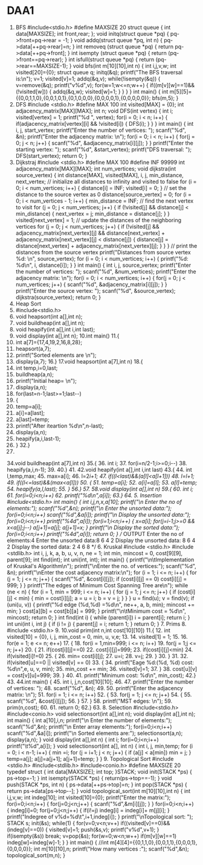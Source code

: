 # DAA1

1. BFS
#include<stdio.h>
#define MAXSIZE 20
struct queue
{
int data[MAXSIZE];
int front,rear;
};
void initq(struct queue *pq)
{
pq->front=pq->rear = -1;
}
void addq(struct queue *pq, int n)
{
pq->data[++pq->rear]=n;
}
int removeq (struct queue *pq)
{
return pq->data[++pq->front];
}
int isempty (struct queue *pq)
{
return (pq->front==pq->rear);
}
int isfull(struct queue *pq)
{
return (pq->rear==MAXSIZE-1);
}
void bfs(int m[10][10],int n)
{
int i,j,v,w;
int visited[20]={0};
struct queue q;
initq(&q);
printf("The BFS traversal is:\n");
v=1;
visited[v]=1;
addq(&q,v);
while(!isempty(&q))
{
v=remove(&q);
printf("v%d",v);
for(w=1;w<=n;w++)
{
if((m[v][w]==1)&&(!visited[w]))
{
addq(&q,w);
visited[w]=1;
}
}
}
}
int main()
{
int m[5][5]={{0,0,1,1,0},{0,0,1,0,1},{0,1,0,0,0},{0,0,0,0,1},{0,0,0,0,0}};
bfs(m,5);
}
2. DFS
#include <stdio.h>
#define MAX 100
int visited[MAX] = {0};
int adjacency_matrix[MAX][MAX];
int n;
void DFS(int vertex) {
int i;
visited[vertex] = 1;
printf("%d ", vertex);
for(i = 0; i < n; i++) {
if(adjacency_matrix[vertex][i] && !visited[i]) {
DFS(i);
}
}
}
int main() {
int i, j, start_vertex;
printf("Enter the number of vertices: ");
scanf("%d", &n);
printf("Enter the adjacency matrix: \n");
for(i = 0; i < n; i++) {
for(j = 0; j < n; j++) {
scanf("%d", &adjacency_matrix[i][j]);
}
}
printf("Enter the starting vertex: ");
scanf("%d", &start_vertex);
printf("DFS traversal: ");
DFS(start_vertex);
return 0;
}
3. Dijkstraj
#include <stdio.h>
#define MAX 100
#define INF 99999
int adjacency_matrix[MAX][MAX];
int num_vertices;
void dijkstra(int source_vertex) {
int distance[MAX], visited[MAX], i, j, min_distance, next_vertex;
// initialize all distances to infinity and visited to false
for (i = 0; i < num_vertices; i++) {
distance[i] = INF;
visited[i] = 0;
}
// set the distance to the source vertex as 0
distance[source_vertex] = 0;
for (i = 0; i < num_vertices - 1; i++) {
min_distance = INF;
// find the next vertex to visit
for (j = 0; j < num_vertices; j++) {
if (!visited[j] && distance[j] < min_distance) {
next_vertex = j;
min_distance = distance[j];
}
}
visited[next_vertex] = 1;
// update the distances of the neighboring vertices
for (j = 0; j < num_vertices; j++) {
if (!visited[j] && adjacency_matrix[next_vertex][j] &&
distance[next_vertex] + adjacency_matrix[next_vertex][j] < distance[j]) {
distance[j] = distance[next_vertex] +
adjacency_matrix[next_vertex][j];
}
}
}
// print the distances from the source vertex
printf("Distances from source vertex %d: \n", source_vertex);
for (i = 0; i < num_vertices; i++) {
printf("%d: %d\n", i, distance[i]);
}
}
int main() {
int i, j, source_vertex;
printf("Enter the number of vertices: ");
scanf("%d", &num_vertices);
printf("Enter the adjacency matrix: \n");
for(i = 0; i < num_vertices; i++) {
for(j = 0; j < num_vertices; j++) {
scanf("%d", &adjacency_matrix[i][j]);
}
}
printf("Enter the source vertex: ");
scanf("%d", &source_vertex);
dijkstra(source_vertex);
return 0;
}
4. Heap Sort
5. #include<stdio.h>
6. void heapsort(int a[],int n);
7. void buildheap(int a[],int n);
8. void heapify(int a[],int i,int last);
9. void display(int a[],int n);
10.int main()
11.{
12. int a[7]={17,4,19,2,16,8,28};
13. heapsort(a,7);
14. printf("Sorted elements are \n");
15. display(a,7);
16.}
17.void heapsort(int a[7],int n)
18.{
19. int temp,i=0,last;
20. buildheap(a,n);
21. printf("Initial heap= \n");
22. display(a,n);
23. for(last=n-1;last>=1;last--)
24. {
25. temp=a[i];
26. a[i]=a[last];
27. a[last]=temp;
28. printf("After iteartion %d\n",n-last);
29. display(a,n);
30. heapify(a,i,last-1);
31. }
32.}
33.
34.void buildheap(int a[7],int n)
35.{
36. int i;
37. for(i=n/2-1;i>=0;i--)
38. heapify(a,i,n-1);
39.
40.}
41.
42.void heapify(int a[],int i,int last)
43.{
44. int l,temp,max;
45. max=a[i];
46. l=2*i+1;
47. if((l<last)&&(a[l]<a[l+1]))
48. l=l+1;
49. if((l<=last)&&(max<a[l]))
50. {
51. temp=a[i];
52. a[i]=a[l];
53. a[l]=temp;
54. heapify(a,l,last);
55. }
56.}
57.
58.void display(int a[],int n)
59.{
60. int i;
61. for(i=0;i<n;i++)
62. printf("%d\n",a[i]);
63.}
64.
5. Insertion
#include<stdio.h>
int main()
{
int i,j,n,x,a[10];
printf("\n Enter the no of elements:");
scanf("%d",&n);
printf("\n Enter the unsorted data:");
for(i=0;i<n;i++)
scanf("%d",&a[i]);
printf("\n Display the unsorted data:");
for(i=0;i<n;i++)
printf("%4d",a[i]);
for(i=1;i<n;i++)
{
x=a[i];
for(j=i-1;j>=0 && x<a[j];j--)
a[j+1]=a[j];
a[j+1]=x;
}
printf("\n Display the sorted data:");
for(i=0;i<n;i++)
printf("%4d",a[i]);
return 0;
}
/*
OUTPUT
Enter the no of elements:4
Enter the unsorted data:8
6
4
2
Display the unsorted data: 8 6 4 2
Display the sorted data: 2 4 6 8
*/
6. Kruskal
#include <stdio.h>
#include <stdlib.h>
int i, j, k, a, b, u, v, n, ne = 1;
int min, mincost = 0, cost[9][9], parent[9];
int find(int);
int uni(int, int);
int main()
{
printf("\n\tImplementation of Kruskal's Algorithm\n");
printf("\nEnter the no. of vertices:");
scanf("%d", &n);
printf("\nEnter the cost adjacency matrix:\n");
for (i = 1; i <= n; i++)
{
for (j = 1; j <= n; j++)
{
scanf("%d", &cost[i][j]);
if (cost[i][j] == 0)
cost[i][j] = 999;
}
}
printf("The edges of Minimum Cost Spanning Tree are\n");
while (ne < n) {
for (i = 1, min = 999; i <= n; i++)
{
for (j = 1; j <= n; j++)
{
if (cost[i][j] < min)
{
min = cost[i][j];
a = u = i;
b = v = j;
}
}
}
u = find(u);
v = find(v);
if (uni(u, v)) {
printf("%d edge (%d,%d) =%d\n", ne++, a, b, min);
mincost += min;
}
cost[a][b] = cost[b][a] = 999;
}
printf("\n\tMinimum cost = %d\n", mincost);
return 0;
}
int find(int i)
{
while (parent[i])
i = parent[i];
return i;
}
int uni(int i, int j)
{
if (i != j)
{
parent[j] = i;
return 1;
}
return 0;
}
7. Prims
8. #include <stdio.h>
9.
10.void prim(int n,int cost[10][10])
11.{
12. int visited[10] = {0}, i, j, min_cost = 0, min, u, v,e;
13.
14. visited[1] = 1;
15.
16. for(e = 1; e <= n; e++)
17. {
18. for(i = 1,min=999; i <= n; i++)
19. for(j = 1;j <= n; j++)
20. {
21. if(cost[i][j]==0)
22. cost[i][j]=999;
23. if(cost[i][j]<min)
24. if(visited[i]!=0)
25. {
26. min= cost[i][j];
27. u=i;
28. v=j;
29. }
30. }
31.
32. if(visited[u]==0 || visited[v] == 0)
33. {
34. printf("Eage %d:(%d, %d) cost: %d\n",e, u, v, min);
35. min_cost += min;
36. visited[v]=1;
37. }
38. cost[u][v] = cost[v][u]=999;
39. }
40.
41. printf("Minimum cost: %d\n", min_cost);
42.}
43.
44.int main() {
45. int i, j,n,cost[10][10];
46.
47. printf("Enter the number of vertices: ");
48. scanf("%d", &n);
49.
50. printf("Enter the adjacency matrix: \n");
51. for(i = 1; i <= n; i++)
52. {
53. for(j = 1; j <= n; j++)
54. {
55. scanf("%d", &cost[i][j]);
56. }
57. }
58. printf("MST edges: \n");
59. prim(n,cost);
60.
61. return 0;
62.}
63.
8. Selection
#include<stdio.h>
#include<conio.h>
void selectionsort(int a[],int n);
void display(int a[],int n);
int main()
{
int a[10],i,n;
printf("\n Enter the number of elements:");
scanf("%d",&n);
printf("\n Enter array elements:");
for(i=0;i<n;i++)
scanf("%d",&a[i]);
printf("\n Sorted elements are:");
selectionsort(a,n);
display(a,n);
}
void display(int a[],int n)
{
int i;
for(i=0;i<n;i++)
printf("\t%d",a[i]);
}
void selectionsort(int a[], int n)
{
int i, j, min,temp;
for (i = 0; i < n-1; i++)
{
min =i;
for (j = i+1; j < n; j++)
{
if (a[j] < a[min])
min = j;
}
temp=a[j];
a[j]=a[j+1];
a[j+1]=temp;
}
}
9. Topological Sort
#include <stdio.h>
#include<stdlib.h>
#include<conio.h>
#define MAXSIZE 20
typedef struct
{
int data[MAXSIZE];
int top;
}STACK;
void init(STACK *ps)
{
ps->top=-1;
}
int isempty(STACK *ps)
{
return(ps->top==-1);
}
void push(STACK *ps, int n)
{
ps->data[++ps->top]=n;
}
int pop(STACK *ps)
{
return ps->data[ps->top--];
}
void topological_sort(int m[10][10],int n)
{
int i,j,v,w;
int indeg[10];
int visited[10]={0};
printf("Enter the matrix:");
for(i=0;i<n;i++)
{
for(j=0;j<n;j++)
{
scanf("%d",&m[i][j]);
}
}
for(i=0;i<n;i++)
{
indeg[i]=0;
for(j=0;j<n;j++)
{
if(i!=j)
indeg[i] = indeg[i]+ m[j][i];
}
printf("Indegree of v%d=%d\t",i+1,indeg[i]);
}
printf("\nTopological sort: ");
STACK s;
init(&s);
while(1)
{
for(v=0;v<n;v++)
if((visited[v]==0)&&(indeg[v]==0))
{
visited[v]=1;
push(&s,v);
printf("v%d",v+1);
}
if(isempty(&s))
break;
v=pop(&s);
for(w=0;w<n;w++)
if(m[v][w]==1)
indeg[w]=indeg[w]-1;
}
}
int main()
{
//int m[4][4]={{0,1,1,0},{0,0,1,1},{0,0,0,1},{0,0,0,0}};
int m[10][10],n;
printf("How many vertices :");
scanf("%d",&n);
topological_sort(m,n);
}
